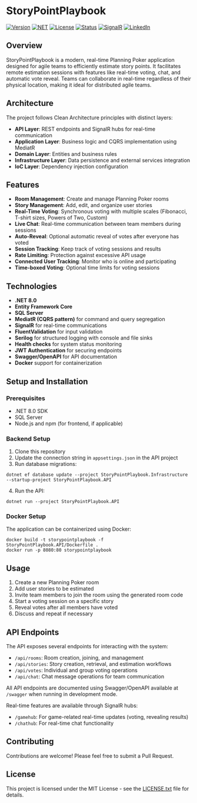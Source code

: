 # StoryPointPlaybook

[![Version](https://img.shields.io/badge/version-1.0.0-blue.svg?style=for-the-badge)]()
[![NET](https://img.shields.io/badge/.NET-8.0-512BD4?style=for-the-badge&logo=dotnet)]()
[![License](https://img.shields.io/badge/license-MIT-brightgreen.svg?style=for-the-badge)](LICENSE.txt)
[![Status](https://img.shields.io/badge/status-active-success.svg?style=for-the-badge)]()
[![SignalR](https://img.shields.io/badge/SignalR-Real--time-orange?style=for-the-badge)]()
[![LinkedIn](https://img.shields.io/badge/LinkedIn-Pedro%20Lustosa-0077B5?style=for-the-badge&logo=linkedin)](https://www.linkedin.com/in/pedrolustosadev/)


## Overview
StoryPointPlaybook is a modern, real-time Planning Poker application designed for agile teams to efficiently estimate story points. It facilitates remote estimation sessions with features like real-time voting, chat, and automatic vote reveal. Teams can collaborate in real-time regardless of their physical location, making it ideal for distributed agile teams.

## Architecture
The project follows Clean Architecture principles with distinct layers:
- **API Layer**: REST endpoints and SignalR hubs for real-time communication
- **Application Layer**: Business logic and CQRS implementation using MediatR
- **Domain Layer**: Entities and business rules
- **Infrastructure Layer**: Data persistence and external services integration
- **IoC Layer**: Dependency injection configuration

## Features
- **Room Management**: Create and manage Planning Poker rooms
- **Story Management**: Add, edit, and organize user stories
- **Real-Time Voting**: Synchronous voting with multiple scales (Fibonacci, T-shirt sizes, Powers of Two, Custom)
- **Live Chat**: Real-time communication between team members during sessions
- **Auto-Reveal**: Optional automatic reveal of votes after everyone has voted
- **Session Tracking**: Keep track of voting sessions and results
- **Rate Limiting**: Protection against excessive API usage
- **Connected User Tracking**: Monitor who is online and participating
- **Time-boxed Voting**: Optional time limits for voting sessions

## Technologies
- **.NET 8.0**
- **Entity Framework Core**
- **SQL Server**
- **MediatR (CQRS pattern)** for command and query segregation
- **SignalR** for real-time communications
- **FluentValidation** for input validation
- **Serilog** for structured logging with console and file sinks
- **Health checks** for system status monitoring
- **JWT Authentication** for securing endpoints
- **Swagger/OpenAPI** for API documentation
- **Docker** support for containerization

## Setup and Installation

### Prerequisites
- .NET 8.0 SDK
- SQL Server
- Node.js and npm (for frontend, if applicable)

### Backend Setup
1. Clone this repository
2. Update the connection string in `appsettings.json` in the API project
3. Run database migrations:
```
dotnet ef database update --project StoryPointPlaybook.Infrastructure --startup-project StoryPointPlaybook.API
```
4. Run the API:
```
dotnet run --project StoryPointPlaybook.API
```

### Docker Setup
The application can be containerized using Docker:
```
docker build -t storypointplaybook -f StoryPointPlaybook.API/Dockerfile .
docker run -p 8080:80 storypointplaybook
```

## Usage
1. Create a new Planning Poker room
2. Add user stories to be estimated
3. Invite team members to join the room using the generated room code
4. Start a voting session on a specific story
5. Reveal votes after all members have voted
6. Discuss and repeat if necessary

## API Endpoints
The API exposes several endpoints for interacting with the system:
- `/api/rooms`: Room creation, joining, and management
- `/api/stories`: Story creation, retrieval, and estimation workflows
- `/api/votes`: Individual and group voting operations
- `/api/chat`: Chat message operations for team communication

All API endpoints are documented using Swagger/OpenAPI available at `/swagger` when running in development mode.

Real-time features are available through SignalR hubs:
- `/gamehub`: For game-related real-time updates (voting, revealing results)
- `/chathub`: For real-time chat functionality

## Contributing
Contributions are welcome! Please feel free to submit a Pull Request.

## License
This project is licensed under the MIT License - see the [LICENSE.txt](LICENSE.txt) file for details.
